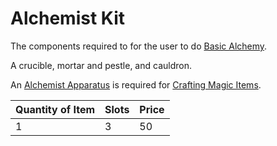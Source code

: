 # Alchemist Kit

The components required to for the user to do [Basic Alchemy](../../../Magic/Crafting/Basic%20Alchemy.md).

A crucible, mortar and pestle, and cauldron.

An [Alchemist Apparatus](../1000%20Coins/Alchemist%20Apparatus.md) is required for [Crafting Magic Items](../../../Magic/Crafting/Crafting%20Magic%20Items.md).

| Quantity of Item |  Slots | Price |
| ---------------- | ------ | ----- |
| 1                | 3      | 50    |
